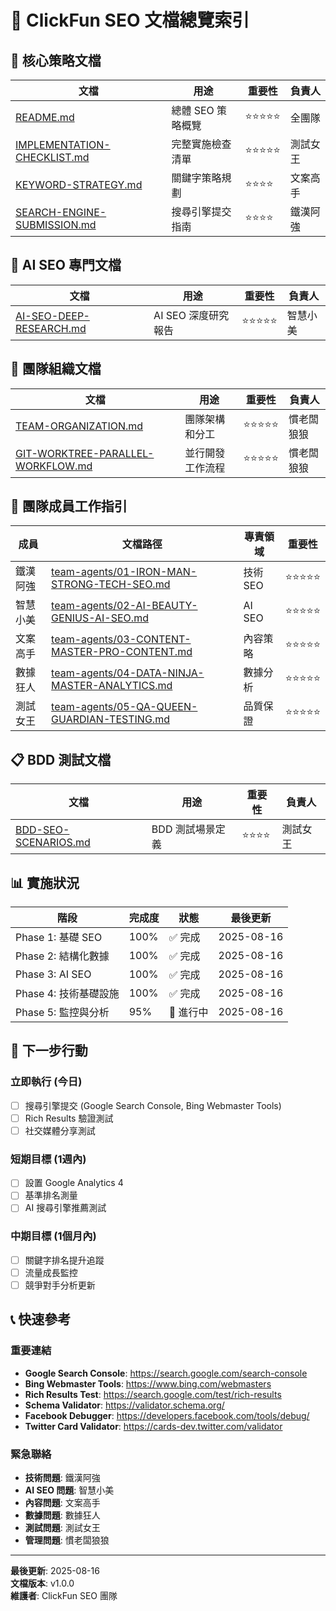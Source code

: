 # 📂 ClickFun SEO 文檔總覽索引

## 🎯 核心策略文檔

| 文檔 | 用途 | 重要性 | 負責人 |
|------|------|---------|--------|
| [README.md](./README.md) | 總體 SEO 策略概覽 | ⭐⭐⭐⭐⭐ | 全團隊 |
| [IMPLEMENTATION-CHECKLIST.md](./IMPLEMENTATION-CHECKLIST.md) | 完整實施檢查清單 | ⭐⭐⭐⭐⭐ | 測試女王 |
| [KEYWORD-STRATEGY.md](./KEYWORD-STRATEGY.md) | 關鍵字策略規劃 | ⭐⭐⭐⭐ | 文案高手 |
| [SEARCH-ENGINE-SUBMISSION.md](./SEARCH-ENGINE-SUBMISSION.md) | 搜尋引擎提交指南 | ⭐⭐⭐⭐ | 鐵漢阿強 |

## 🤖 AI SEO 專門文檔

| 文檔 | 用途 | 重要性 | 負責人 |
|------|------|---------|--------|
| [AI-SEO-DEEP-RESEARCH.md](./AI-SEO-DEEP-RESEARCH.md) | AI SEO 深度研究報告 | ⭐⭐⭐⭐⭐ | 智慧小美 |

## 🏢 團隊組織文檔

| 文檔 | 用途 | 重要性 | 負責人 |
|------|------|---------|--------|
| [TEAM-ORGANIZATION.md](./TEAM-ORGANIZATION.md) | 團隊架構和分工 | ⭐⭐⭐⭐⭐ | 慣老闆狼狼 |
| [GIT-WORKTREE-PARALLEL-WORKFLOW.md](./GIT-WORKTREE-PARALLEL-WORKFLOW.md) | 並行開發工作流程 | ⭐⭐⭐⭐⭐ | 慣老闆狼狼 |

## 👥 團隊成員工作指引

| 成員 | 文檔路徑 | 專責領域 | 重要性 |
|------|----------|----------|---------|
| 鐵漢阿強 | [team-agents/01-IRON-MAN-STRONG-TECH-SEO.md](./team-agents/01-IRON-MAN-STRONG-TECH-SEO.md) | 技術 SEO | ⭐⭐⭐⭐⭐ |
| 智慧小美 | [team-agents/02-AI-BEAUTY-GENIUS-AI-SEO.md](./team-agents/02-AI-BEAUTY-GENIUS-AI-SEO.md) | AI SEO | ⭐⭐⭐⭐⭐ |
| 文案高手 | [team-agents/03-CONTENT-MASTER-PRO-CONTENT.md](./team-agents/03-CONTENT-MASTER-PRO-CONTENT.md) | 內容策略 | ⭐⭐⭐⭐⭐ |
| 數據狂人 | [team-agents/04-DATA-NINJA-MASTER-ANALYTICS.md](./team-agents/04-DATA-NINJA-MASTER-ANALYTICS.md) | 數據分析 | ⭐⭐⭐⭐⭐ |
| 測試女王 | [team-agents/05-QA-QUEEN-GUARDIAN-TESTING.md](./team-agents/05-QA-QUEEN-GUARDIAN-TESTING.md) | 品質保證 | ⭐⭐⭐⭐⭐ |

## 📋 BDD 測試文檔

| 文檔 | 用途 | 重要性 | 負責人 |
|------|------|---------|--------|
| [BDD-SEO-SCENARIOS.md](./BDD-SEO-SCENARIOS.md) | BDD 測試場景定義 | ⭐⭐⭐⭐ | 測試女王 |

## 📊 實施狀況

| 階段 | 完成度 | 狀態 | 最後更新 |
|------|--------|------|----------|
| Phase 1: 基礎 SEO | 100% | ✅ 完成 | 2025-08-16 |
| Phase 2: 結構化數據 | 100% | ✅ 完成 | 2025-08-16 |
| Phase 3: AI SEO | 100% | ✅ 完成 | 2025-08-16 |
| Phase 4: 技術基礎設施 | 100% | ✅ 完成 | 2025-08-16 |
| Phase 5: 監控與分析 | 95% | 🔄 進行中 | 2025-08-16 |

## 🚀 下一步行動

### 立即執行 (今日)
- [ ] 搜尋引擎提交 (Google Search Console, Bing Webmaster Tools)
- [ ] Rich Results 驗證測試
- [ ] 社交媒體分享測試

### 短期目標 (1週內)
- [ ] 設置 Google Analytics 4
- [ ] 基準排名測量
- [ ] AI 搜尋引擎推薦測試

### 中期目標 (1個月內)
- [ ] 關鍵字排名提升追蹤
- [ ] 流量成長監控
- [ ] 競爭對手分析更新

## 📞 快速參考

### 重要連結
- **Google Search Console**: https://search.google.com/search-console
- **Bing Webmaster Tools**: https://www.bing.com/webmasters
- **Rich Results Test**: https://search.google.com/test/rich-results
- **Schema Validator**: https://validator.schema.org/
- **Facebook Debugger**: https://developers.facebook.com/tools/debug/
- **Twitter Card Validator**: https://cards-dev.twitter.com/validator

### 緊急聯絡
- **技術問題**: 鐵漢阿強
- **AI SEO 問題**: 智慧小美
- **內容問題**: 文案高手
- **數據問題**: 數據狂人
- **測試問題**: 測試女王
- **管理問題**: 慣老闆狼狼

---

**最後更新**: 2025-08-16  
**文檔版本**: v1.0.0  
**維護者**: ClickFun SEO 團隊
